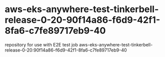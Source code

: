 # aws-eks-anywhere-test-tinkerbell-release-0-20-90f14a86-f6d9-42f1-8fa6-c7fe89717eb9-40
repository for use with E2E test job aws-eks-anywhere-test-tinkerbell-release-0-20:90f14a86-f6d9-42f1-8fa6-c7fe89717eb9-40
